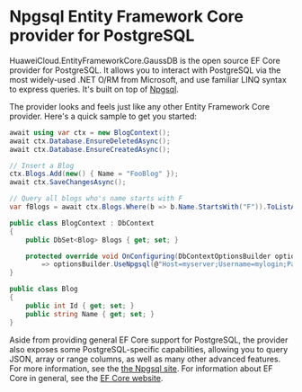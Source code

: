 # Npgsql Entity Framework Core provider for PostgreSQL

HuaweiCloud.EntityFrameworkCore.GaussDB is the open source EF Core provider for PostgreSQL. It allows you to interact with PostgreSQL via the most widely-used .NET O/RM from Microsoft, and use familiar LINQ syntax to express queries. It's built on top of [Npgsql](https://github.com/npgsql/npgsql).

The provider looks and feels just like any other Entity Framework Core provider. Here's a quick sample to get you started:

```csharp
await using var ctx = new BlogContext();
await ctx.Database.EnsureDeletedAsync();
await ctx.Database.EnsureCreatedAsync();

// Insert a Blog
ctx.Blogs.Add(new() { Name = "FooBlog" });
await ctx.SaveChangesAsync();

// Query all blogs who's name starts with F
var fBlogs = await ctx.Blogs.Where(b => b.Name.StartsWith("F")).ToListAsync();

public class BlogContext : DbContext
{
    public DbSet<Blog> Blogs { get; set; }

    protected override void OnConfiguring(DbContextOptionsBuilder optionsBuilder)
        => optionsBuilder.UseNpgsql(@"Host=myserver;Username=mylogin;Password=mypass;Database=mydatabase");
}

public class Blog
{
    public int Id { get; set; }
    public string Name { get; set; }
}
```

Aside from providing general EF Core support for PostgreSQL, the provider also exposes some PostgreSQL-specific capabilities, allowing you to query JSON, array or range columns, as well as many other advanced features. For more information, see the [the Npgsql site](http://www.npgsql.org/efcore/index.html). For information about EF Core in general, see the [EF Core website](https://docs.microsoft.com/ef/core/).

